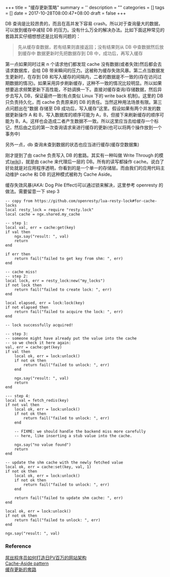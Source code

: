 
+++
title = "缓存更新策略"
summary = ''
description = ""
categories = []
tags = []
date = 2017-10-28T08:00:47+08:00
draft = false
+++

DB 查询是比较昂贵的，而且在高并发下容易 crash。所以对于查询量大的数据，可以放到缓存中减轻 DB 的压力。没有什么万全的解决办法。比如下面这种常见的套路其实仔细想想还是比较有问题的：

>先从缓存查数据，若有结果则直接返回；没有结果则从 DB 中查数据然后放到缓存中
>数据更新时先把数据存到 DB 中，成功后，再写入缓存

第一点如果同时过来 n 个请求他们都发现 cache 没有数据(或者失效)然后都会去请求数据库，会给 DB 带来瞬间的压力。这被称为缓存失效风暴。第二点当数据发生更新时，在存到 DB 和写入缓存的间隔内，二者的数据是不一致的(存在访问过期数据的情况)。如果采用异步刷新缓存，这种不一致的情况比较明显。所以如果想要追求频繁更新下高性能，不妨调换一下。直接对缓存查询/存储数据，然后异步去写入 DB，保证最终一致(有点类似 Linux 下的 write back 机制)。这里的 DB 只负责持久化，而 cache 负责原来的 DB 的责任。当然这种用法场景有限。第三点问题出在“数据 存储至 DB 成功后，写入缓存”这里。假设如果有两个并发的数据更新操作 A 和 B，写入数据库的顺序可能为 A，B，但接下来刷新缓存的顺序可能为 B，A。这样也会造成二者产生数据不一致。所以这里应当去给缓存一个标记，然后由之后的第一次查询请求来进行缓存的更新(也可以将两个操作放到一个事务中)

另外一点，db 查询未查到数据的状态也应当进行缓存(缓存空数据集)

刚才提到了由 cache 负责写入 DB 的套路。其实有一种叫做 Write Through 的模式([wiki](https://en.wikipedia.org/wiki/Cache_(computing)))，就是由 cache 来代理后一层的 DB。所有的读写都操作 cache。说白了好处就是对应用程序透明，你看到的是一个单一的存储层。而由我们的应用代码主动维护 cache 和 DB 的这种模式被称为 Cache Aside。

缓存失效风暴(AKA: Dog Pile Effect)可以通过锁来解决，这里参考 openresty 的做法。需要留意一下 step 3

```Lua、
-- copy from https://github.com/openresty/lua-resty-lock#for-cache-locks
local resty_lock = require "resty.lock"
local cache = ngx.shared.my_cache

-- step 1:
local val, err = cache:get(key)
if val then
    ngx.say("result: ", val)
    return
end

if err then
    return fail("failed to get key from shm: ", err)
end

-- cache miss!
-- step 2:
local lock, err = resty_lock:new("my_locks")
if not lock then
    return fail("failed to create lock: ", err)
end

local elapsed, err = lock:lock(key)
if not elapsed then
    return fail("failed to acquire the lock: ", err)
end

-- lock successfully acquired!

-- step 3:
-- someone might have already put the value into the cache
-- so we check it here again:
val, err = cache:get(key)
if val then
    local ok, err = lock:unlock()
    if not ok then
        return fail("failed to unlock: ", err)
    end

    ngx.say("result: ", val)
    return
end

--- step 4:
local val = fetch_redis(key)
if not val then
    local ok, err = lock:unlock()
    if not ok then
        return fail("failed to unlock: ", err)
    end

    -- FIXME: we should handle the backend miss more carefully
    -- here, like inserting a stub value into the cache.

    ngx.say("no value found")
    return
end

-- update the shm cache with the newly fetched value
local ok, err = cache:set(key, val, 1)
if not ok then
    local ok, err = lock:unlock()
    if not ok then
        return fail("failed to unlock: ", err)
    end

    return fail("failed to update shm cache: ", err)
end

local ok, err = lock:unlock()
if not ok then
    return fail("failed to unlock: ", err)
end

ngx.say("result: ", val)
```

### Reference
[屌丝程序员如何打造日PV百万的网站架构](https://speakerdeck.com/shiningray/diao-si-cheng-xu-yuan-ru-he-da-zao-ri-pvbai-mo-de-wang-zhan-jia-gou?slide=46)  
[Cache-Aside pattern](https://docs.microsoft.com/en-us/azure/architecture/patterns/cache-aside)  
[缓存更新的套路](https://coolshell.cn/articles/17416.html)

    